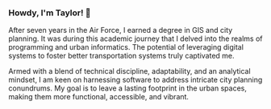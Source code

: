 ### Howdy, I'm Taylor! 👋

After seven years in the Air Force, I earned a degree in GIS and city planning. It was during this academic journey that I delved into the realms of programming and urban informatics. The potential of leveraging digital systems to foster better transportation systems truly captivated me.

Armed with a blend of technical discipline, adaptability, and an analytical mindset, I am keen on harnessing software to address intricate city planning conundrums. My goal is to leave a lasting footprint in the urban spaces, making them more functional, accessible, and vibrant.

